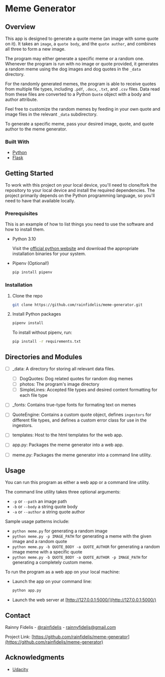 # Meme Generator

## Overview

This app is designed to generate a quote meme (an image with some quote on it). It takes an `image`, a `quote body`, and the `quote author`, and combines all three to form a new image.

The program may either generate a specific meme or a random one. Whenever the program is run with no image or quote provided, it generates a random meme using the dog images and dog quotes in the `_data` directory.

For the randomly generated memes, the program is able to receive quotes from multiple file types, including `.pdf`, `.docx`, `.txt`, and `.csv` files. Data read from these files are converted to a Python `Quote` object with a body and author attribute.

Feel free to customize the random memes by feeding in your own quote and image files in the relevant `_data` subdirectory. 

To generate a specific meme, pass your desired image, quote, and quote author to the meme generator.

### Built With

* [Python](https://www.python.org/)
* [Flask](https://flask.palletsprojects.com/en/2.2.x/)


<!-- GETTING STARTED -->
## Getting Started

To work with this project on your local device, you'll need to clone/fork the repository to your local device and install the required dependencies. The project primarily depends on the Python programming language, so you'll need to have that available locally.

### Prerequisites

This is an example of how to list things you need to use the software and how to install them.

* Python 3.10

    Visit the [official python website](https://www.python.org/downloads/) and download the appropriate installation binaries for your system.
* Pipenv (Optional!)
  ```sh
  pip install pipenv
  ```

### Installation

1. Clone the repo
   ```sh
   git clone https://github.com/rainfidelis/meme-generator.git
   ```
2. Install Python packages
   ```sh
   pipenv install
   ```
   To install without pipenv, run:
   ```sh
   pip install -r requirements.txt
   ```

<!-- Directories -->
## Directories and Modules

- [ ] _data: A directory for storing all relevant data files.
    - [ ] DogQuotes: Dog related quotes for random dog memes
    - [ ] photos: The program's image directory
    - [ ] SimpleLines: Accepted file types and desired content formatting for each file type
- [ ] _fonts: Contains true-type fonts for formating text on memes
- [ ] QuoteEngine: Contains a custom quote object, defines `ingestors` for different file types, and defines a custom error class for use in the ingestors.
- [ ] templates: Host to the html templates for the web app.
- [ ] app.py: Packages the meme generator into a web app.
- [ ] meme.py: Packages the meme generator into a command line utility.


<!-- USAGE EXAMPLES -->
## Usage

You can run this program as either a web app or a command line utility.

The command line utility takes three optional arguments:
- `-p` or `--path` an image path
- `-b` or `--body` a string quote body
- `-a` or `--author` a string quote author

Sample usage patterns include:
- `python meme.py` for generating a random image
- `python meme.py -p IMAGE_PATH` for generating a meme with the given image and a random quote
- `python meme.py -b QUOTE_BODY -a QUOTE_AUTHOR` for generating a random image meme with a specific quote
- `python meme.py -b QUOTE_BODY -a QUOTE_AUTHOR -p IMAGE_PATH` for generating a completely custom meme.

To run the program as a web app on your local machine:
- Launch the app on your command line:
  ```sh
  python app.py
  ```
- Launch the web server at [http://127.0.0.1:5000/](http://127.0.0.1:5000/)

<!-- CONTACT -->
## Contact

Rainny Fidelis - [@rainfidelis](https://twitter.com/rainfidelis) - rainnyfidelis@gmail.com

Project Link: [https://github.com/rainfidelis/meme-generator](https://github.com/rainfidelis/meme-generator)


<!-- ACKNOWLEDGMENTS -->
## Acknowledgments

* [Udacity](https://udacity.com)

